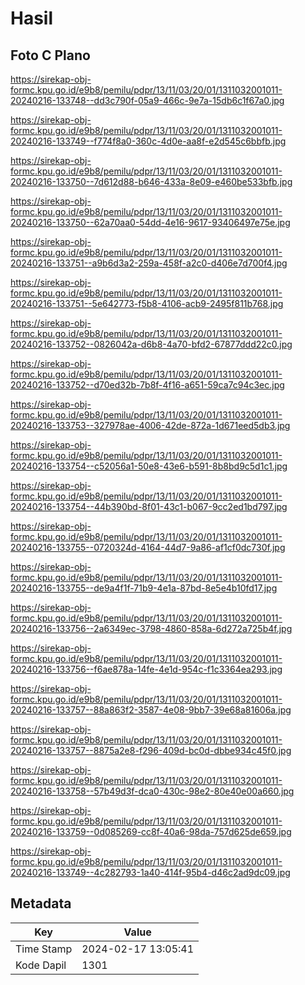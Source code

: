 # Hasil

## Foto C Plano

https://sirekap-obj-formc.kpu.go.id/e9b8/pemilu/pdpr/13/11/03/20/01/1311032001011-20240216-133748--dd3c790f-05a9-466c-9e7a-15db6c1f67a0.jpg

https://sirekap-obj-formc.kpu.go.id/e9b8/pemilu/pdpr/13/11/03/20/01/1311032001011-20240216-133749--f774f8a0-360c-4d0e-aa8f-e2d545c6bbfb.jpg

https://sirekap-obj-formc.kpu.go.id/e9b8/pemilu/pdpr/13/11/03/20/01/1311032001011-20240216-133750--7d612d88-b646-433a-8e09-e460be533bfb.jpg

https://sirekap-obj-formc.kpu.go.id/e9b8/pemilu/pdpr/13/11/03/20/01/1311032001011-20240216-133750--62a70aa0-54dd-4e16-9617-93406497e75e.jpg

https://sirekap-obj-formc.kpu.go.id/e9b8/pemilu/pdpr/13/11/03/20/01/1311032001011-20240216-133751--a9b6d3a2-259a-458f-a2c0-d406e7d700f4.jpg

https://sirekap-obj-formc.kpu.go.id/e9b8/pemilu/pdpr/13/11/03/20/01/1311032001011-20240216-133751--5e642773-f5b8-4106-acb9-2495f811b768.jpg

https://sirekap-obj-formc.kpu.go.id/e9b8/pemilu/pdpr/13/11/03/20/01/1311032001011-20240216-133752--0826042a-d6b8-4a70-bfd2-67877ddd22c0.jpg

https://sirekap-obj-formc.kpu.go.id/e9b8/pemilu/pdpr/13/11/03/20/01/1311032001011-20240216-133752--d70ed32b-7b8f-4f16-a651-59ca7c94c3ec.jpg

https://sirekap-obj-formc.kpu.go.id/e9b8/pemilu/pdpr/13/11/03/20/01/1311032001011-20240216-133753--327978ae-4006-42de-872a-1d671eed5db3.jpg

https://sirekap-obj-formc.kpu.go.id/e9b8/pemilu/pdpr/13/11/03/20/01/1311032001011-20240216-133754--c52056a1-50e8-43e6-b591-8b8bd9c5d1c1.jpg

https://sirekap-obj-formc.kpu.go.id/e9b8/pemilu/pdpr/13/11/03/20/01/1311032001011-20240216-133754--44b390bd-8f01-43c1-b067-9cc2ed1bd797.jpg

https://sirekap-obj-formc.kpu.go.id/e9b8/pemilu/pdpr/13/11/03/20/01/1311032001011-20240216-133755--0720324d-4164-44d7-9a86-af1cf0dc730f.jpg

https://sirekap-obj-formc.kpu.go.id/e9b8/pemilu/pdpr/13/11/03/20/01/1311032001011-20240216-133755--de9a4f1f-71b9-4e1a-87bd-8e5e4b10fd17.jpg

https://sirekap-obj-formc.kpu.go.id/e9b8/pemilu/pdpr/13/11/03/20/01/1311032001011-20240216-133756--2a6349ec-3798-4860-858a-6d272a725b4f.jpg

https://sirekap-obj-formc.kpu.go.id/e9b8/pemilu/pdpr/13/11/03/20/01/1311032001011-20240216-133756--f6ae878a-14fe-4e1d-954c-f1c3364ea293.jpg

https://sirekap-obj-formc.kpu.go.id/e9b8/pemilu/pdpr/13/11/03/20/01/1311032001011-20240216-133757--88a863f2-3587-4e08-9bb7-39e68a81606a.jpg

https://sirekap-obj-formc.kpu.go.id/e9b8/pemilu/pdpr/13/11/03/20/01/1311032001011-20240216-133757--8875a2e8-f296-409d-bc0d-dbbe934c45f0.jpg

https://sirekap-obj-formc.kpu.go.id/e9b8/pemilu/pdpr/13/11/03/20/01/1311032001011-20240216-133758--57b49d3f-dca0-430c-98e2-80e40e00a660.jpg

https://sirekap-obj-formc.kpu.go.id/e9b8/pemilu/pdpr/13/11/03/20/01/1311032001011-20240216-133759--0d085269-cc8f-40a6-98da-757d625de659.jpg

https://sirekap-obj-formc.kpu.go.id/e9b8/pemilu/pdpr/13/11/03/20/01/1311032001011-20240216-133749--4c282793-1a40-414f-95b4-d46c2ad9dc09.jpg


## Metadata

| Key        | Value               |
| ---------- | ------------------- |
| Time Stamp | 2024-02-17 13:05:41 |
| Kode Dapil | 1301                |




